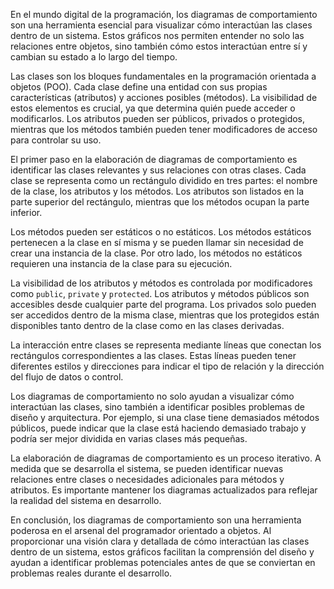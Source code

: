 En el mundo digital de la programación, los diagramas de comportamiento son una herramienta esencial para visualizar cómo interactúan las clases dentro de un sistema. Estos gráficos nos permiten entender no solo las relaciones entre objetos, sino también cómo estos interactúan entre sí y cambian su estado a lo largo del tiempo.

Las clases son los bloques fundamentales en la programación orientada a objetos (POO). Cada clase define una entidad con sus propias características (atributos) y acciones posibles (métodos). La visibilidad de estos elementos es crucial, ya que determina quién puede acceder o modificarlos. Los atributos pueden ser públicos, privados o protegidos, mientras que los métodos también pueden tener modificadores de acceso para controlar su uso.

El primer paso en la elaboración de diagramas de comportamiento es identificar las clases relevantes y sus relaciones con otras clases. Cada clase se representa como un rectángulo dividido en tres partes: el nombre de la clase, los atributos y los métodos. Los atributos son listados en la parte superior del rectángulo, mientras que los métodos ocupan la parte inferior.

Los métodos pueden ser estáticos o no estáticos. Los métodos estáticos pertenecen a la clase en sí misma y se pueden llamar sin necesidad de crear una instancia de la clase. Por otro lado, los métodos no estáticos requieren una instancia de la clase para su ejecución.

La visibilidad de los atributos y métodos es controlada por modificadores como `public`, `private` y `protected`. Los atributos y métodos públicos son accesibles desde cualquier parte del programa. Los privados solo pueden ser accedidos dentro de la misma clase, mientras que los protegidos están disponibles tanto dentro de la clase como en las clases derivadas.

La interacción entre clases se representa mediante líneas que conectan los rectángulos correspondientes a las clases. Estas líneas pueden tener diferentes estilos y direcciones para indicar el tipo de relación y la dirección del flujo de datos o control.

Los diagramas de comportamiento no solo ayudan a visualizar cómo interactúan las clases, sino también a identificar posibles problemas de diseño y arquitectura. Por ejemplo, si una clase tiene demasiados métodos públicos, puede indicar que la clase está haciendo demasiado trabajo y podría ser mejor dividida en varias clases más pequeñas.

La elaboración de diagramas de comportamiento es un proceso iterativo. A medida que se desarrolla el sistema, se pueden identificar nuevas relaciones entre clases o necesidades adicionales para métodos y atributos. Es importante mantener los diagramas actualizados para reflejar la realidad del sistema en desarrollo.

En conclusión, los diagramas de comportamiento son una herramienta poderosa en el arsenal del programador orientado a objetos. Al proporcionar una visión clara y detallada de cómo interactúan las clases dentro de un sistema, estos gráficos facilitan la comprensión del diseño y ayudan a identificar problemas potenciales antes de que se conviertan en problemas reales durante el desarrollo.
